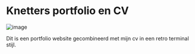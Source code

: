 # Knetters portfolio en CV
![image](https://github.com/Knetters/Knetters/assets/60781257/1db4e3bb-379f-4083-969e-f217e776e0f0)

Dit is een portfolio website gecombineerd met mijn cv in een retro terminal stijl.
